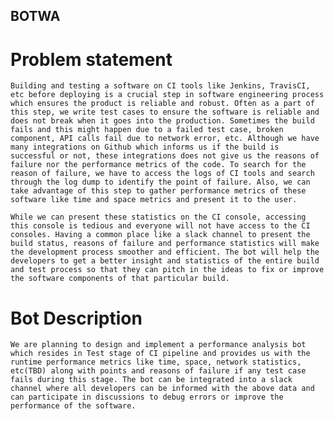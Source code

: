 ## BOTWA

# Problem statement

    Building and testing a software on CI tools like Jenkins, TravisCI, etc before deploying is a crucial step in software engineering process which ensures the product is reliable and robust. Often as a part of this step, we write test cases to ensure the software is reliable and does not break when it goes into the production. Sometimes the build fails and this might happen due to a failed test case, broken component, API calls fail due to network error, etc. Although we have many integrations on Github which informs us if the build is successful or not, these integrations does not give us the reasons of failure nor the performance metrics of the code. To search for the reason of failure, we have to access the logs of CI tools and search through the log dump to identify the point of failure. Also, we can take advantage of this step to gather performance metrics of these software like time and space metrics and present it to the user. 

    While we can present these statistics on the CI console, accessing this console is tedious and everyone will not have access to the CI consoles. Having a common place like a slack channel to present the build status, reasons of failure and performance statistics will make the development process smoother and efficient. The bot will help the developers to get a better insight and statistics of the entire build and test process so that they can pitch in the ideas to fix or improve the software components of that particular build.  


# Bot Description

    We are planning to design and implement a performance analysis bot which resides in Test stage of CI pipeline and provides us with the runtime performance metrics like time, space, network statistics, etc(TBD) along with points and reasons of failure if any test case fails during this stage. The bot can be integrated into a slack channel where all developers can be informed with the above data and can participate in discussions to debug errors or improve the performance of the software.
